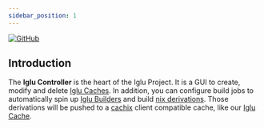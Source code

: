 ```yaml
---
sidebar_position: 1
---
```


[![GitHub](https://img.shields.io/badge/github-%23121011.svg?style=for-the-badge&logo=github&logoColor=white)](https://github.com/iglu-sh/controller)

## Introduction
The **Iglu Controller** is the heart of the Iglu Project. It is a GUI to create, modify and delete [Iglu Caches](/docs/Components/Iglu%20Cache). In addition, you can configure build jobs to automatically spin up [Iglu Builders](/docs/Components/Iglu%20Builder) and build [nix derivations](https://nix.dev/manual/nix/2.25/language/derivations). Those derivations will be pushed to a [cachix](https://www.cachix.org/) client compatible cache, like our [Iglu Cache](/docs/Components/Iglu%20Cache).

